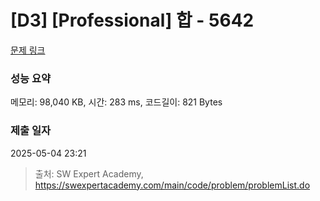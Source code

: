 # [D3] [Professional] 합 - 5642 

[문제 링크](https://swexpertacademy.com/main/code/problem/problemDetail.do?contestProbId=AWXQm2SqdxkDFAUo) 

### 성능 요약

메모리: 98,040 KB, 시간: 283 ms, 코드길이: 821 Bytes

### 제출 일자

2025-05-04 23:21



> 출처: SW Expert Academy, https://swexpertacademy.com/main/code/problem/problemList.do